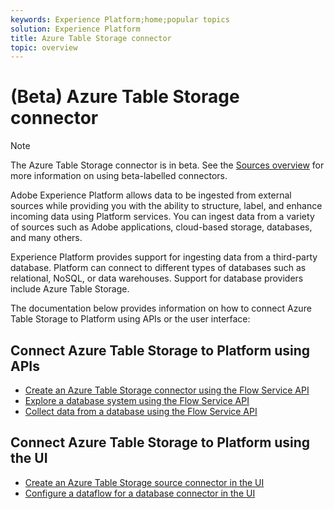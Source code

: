 ```yaml
---
keywords: Experience Platform;home;popular topics
solution: Experience Platform
title: Azure Table Storage connector
topic: overview
---
```


# (Beta) Azure Table Storage connector

>[!NOTE]
>The Azure Table Storage connector is in beta. See the [Sources overview](../../home.md#terms-and-conditions) for more information on using beta-labelled connectors.

Adobe Experience Platform allows data to be ingested from external sources while providing you with the ability to structure, label, and enhance incoming data using Platform services. You can ingest data from a variety of sources such as Adobe applications, cloud-based storage, databases, and many others.

Experience Platform provides support for ingesting data from a third-party database. Platform can connect to different types of databases such as relational, NoSQL, or data warehouses. Support for database providers include Azure Table Storage.

The documentation below provides information on how to connect Azure Table Storage to Platform using APIs or the user interface:

## Connect Azure Table Storage to Platform using APIs

- [Create an Azure Table Storage connector using the Flow Service API](../../tutorials/api/create/databases/ats.md)
- [Explore a database system using the Flow Service API](../../tutorials/api/explore/database-nosql.md)
- [Collect data from a database using the Flow Service API](../../tutorials/api/collect/database-nosql.md)

## Connect Azure Table Storage to Platform using the UI

- [Create an Azure Table Storage source connector in the UI](../../tutorials/ui/create/databases/ats.md)
- [Configure a dataflow for a database connector in the UI](../../tutorials/ui/dataflow/databases.md)